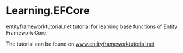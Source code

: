 # Learning.EFCore
entityframeworktutorial.net tutorial for learning base functions of Entity Framework Core.

The tutorial can be found on www.entityframeworktutorial.net
